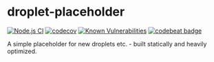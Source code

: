 # droplet-placeholder

[![Node.js CI](https://github.com/limenet/droplet-placeholder/actions/workflows/node.yaml/badge.svg)](https://github.com/limenet/droplet-placeholder/actions/workflows/node.yaml)
[![codecov](https://codecov.io/gh/limenet/droplet-placeholder/branch/master/graph/badge.svg)](https://codecov.io/gh/limenet/droplet-placeholder)
[![Known Vulnerabilities](https://snyk.io/test/github/limenet/droplet-placeholder/badge.svg)](https://snyk.io/test/github/limenet/droplet-placeholder)
[![codebeat badge](https://codebeat.co/badges/1413b942-f6ad-4099-9bad-68ce68badaba)](https://codebeat.co/projects/github-com-limenet-droplet-placeholder-master)

A simple placeholder for new droplets etc. - built statically and heavily optimized.
